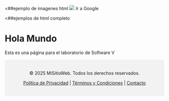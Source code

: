 <##ejemplo de imagenes html
<img src="https://www.google.com/url?sa=i&url=https%3A%2F%2Fwww.apinem.com%2Fimagenes-html%2F&psig=AOvVaw3kVOWSlHGpom1comaVnH0G&ust=1759623961977000&source=images&cd=vfe&opi=89978449&ved=0CBUQjRxqFwoTCOjGuJukiZADFQAAAAAdAAAAABAE">
<a bref="https://developer.mozilla.org/es/docs/Learn_web_development/Core/Structuring_content/HTML_images">Ir a Google</a>


<##ejemplos de html completo
<html>
  <head>
    <title>Página de ejemplo</title>
  </head>
  <body>
    <h1>Hola Mundo</h1>
    <p>Esta es una página para el laboratorio de Software V</p>
  </body>
</html>

<footer style="background-color:#f2f2f2; padding:20px; text-align:center;">
  <p>&copy; 2025 MiSitioWeb. Todos los derechos reservados.</p>
  <p>
    <a href="/privacidad">Política de Privacidad</a> |
    <a href="/terminos">Términos y Condiciones</a> |
    <a href="/contacto">Contacto</a>
  </p>
</footer>



